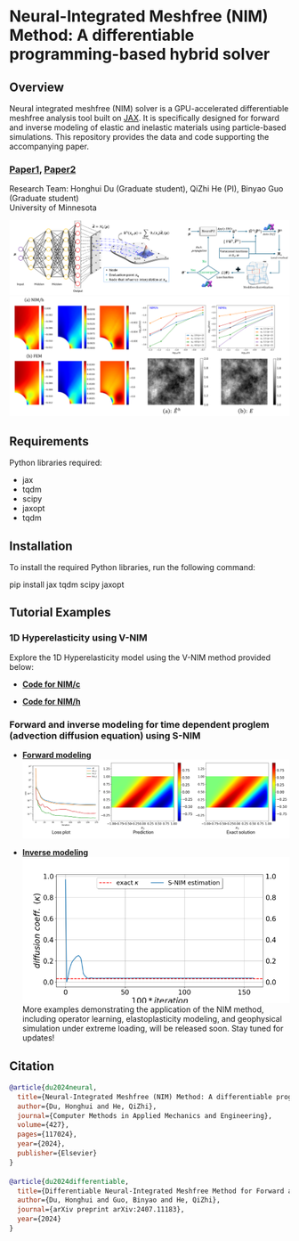 # Neural-Integrated Meshfree (NIM) Method: A differentiable programming-based hybrid solver

## Overview
Neural integrated meshfree (NIM) solver is a GPU-accelerated differentiable meshfree analysis tool built on [JAX](https://github.com/jax-ml/jax). It is specifically designed for forward and inverse modeling of elastic and inelastic materials using particle-based simulations. This repository provides the data and code supporting the accompanying paper.

### [Paper1](https://www.sciencedirect.com/science/article/pii/S0045782524002809), [Paper2](https://arxiv.org/abs/2407.11183)

Research Team: Honghui Du (Graduate student), QiZhi He (PI), Binyao Guo (Graduate student)<br>
University of Minnesota<br>

![NIM](docs/architecture.png)
![example](docs/result_example.png)

## Requirements
Python libraries required:
- jax
- tqdm
- scipy
- jaxopt
- tqdm

## Installation
To install the required Python libraries, run the following command:

pip install jax tqdm scipy jaxopt

## Tutorial Examples

### 1D Hyperelasticity using V-NIM
Explore the 1D Hyperelasticity model using the V-NIM method provided below:
- **[Code for NIM/c](1D_hyperelasticity/NIM-C_1D_hyperelasticity_Tutorial.ipynb)**

- **[Code for NIM/h](1D_hyperelasticity/NIM-H_1D_hyperelasticity_Tutorial.ipynb)**

### Forward and inverse modeling for time dependent proglem (advection diffusion equation) using S-NIM

- **[Forward modeling](Advection_diffusion_equation_forward/JAX_SNIM_ADE_forward.py)**
![forwad](docs/forward.png)

- **[Inverse modeling](Advection_diffusion_equation_inverse/JAX_SNIM_ADE_inverse.py)**
![forwad](docs/inverse.png)
More examples demonstrating the application of the NIM method, including operator learning, elastoplasticity modeling, and geophysical simulation under extreme loading, will be released soon. Stay tuned for updates!


## Citation

```bibtex
@article{du2024neural,
  title={Neural-Integrated Meshfree (NIM) Method: A differentiable programming-based hybrid solver for computational mechanics},
  author={Du, Honghui and He, QiZhi},
  journal={Computer Methods in Applied Mechanics and Engineering},
  volume={427},
  pages={117024},
  year={2024},
  publisher={Elsevier}
}

@article{du2024differentiable,
  title={Differentiable Neural-Integrated Meshfree Method for Forward and Inverse Modeling of Finite Strain Hyperelasticity},
  author={Du, Honghui and Guo, Binyao and He, QiZhi},
  journal={arXiv preprint arXiv:2407.11183},
  year={2024}
}

```
